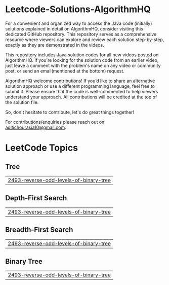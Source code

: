 # Leetcode-Solutions-AlgorithmHQ
For a convenient and organized way to access the Java code (initially) solutions explained in detail on AlgorithmHQ, consider visiting this dedicated GitHub repository. This repository serves as a comprehensive resource where viewers can explore and review each solution step-by-step, exactly as they are demonstrated in the videos.

This repository includes Java solution codes for all new videos posted on AlgorithmHQ. If you're looking for the solution code from an earlier video, just leave a comment with the problem's name on any video or community post, or send an email(mentioned at the bottom) request.

AlgorithmHQ welcome contributions! If you’d like to share an alternative solution approach or use a different programming language, feel free to submit it. Please ensure that the code is well-commented to help viewers understand your approach. All contributions will be credited at the top of the solution file.

So, don't hesitate to contribute, let's do great things together!

For contributions/enquiries please reach out on: aditichourasia10@gmail.com. 

<!---LeetCode Topics Start-->
# LeetCode Topics
## Tree
|  |
| ------- |
| [2493-reverse-odd-levels-of-binary-tree](https://github.com/AditiChourasia/Leetcode-Solutions-AlgorithmHQ/tree/master/2493-reverse-odd-levels-of-binary-tree) |
## Depth-First Search
|  |
| ------- |
| [2493-reverse-odd-levels-of-binary-tree](https://github.com/AditiChourasia/Leetcode-Solutions-AlgorithmHQ/tree/master/2493-reverse-odd-levels-of-binary-tree) |
## Breadth-First Search
|  |
| ------- |
| [2493-reverse-odd-levels-of-binary-tree](https://github.com/AditiChourasia/Leetcode-Solutions-AlgorithmHQ/tree/master/2493-reverse-odd-levels-of-binary-tree) |
## Binary Tree
|  |
| ------- |
| [2493-reverse-odd-levels-of-binary-tree](https://github.com/AditiChourasia/Leetcode-Solutions-AlgorithmHQ/tree/master/2493-reverse-odd-levels-of-binary-tree) |
<!---LeetCode Topics End-->